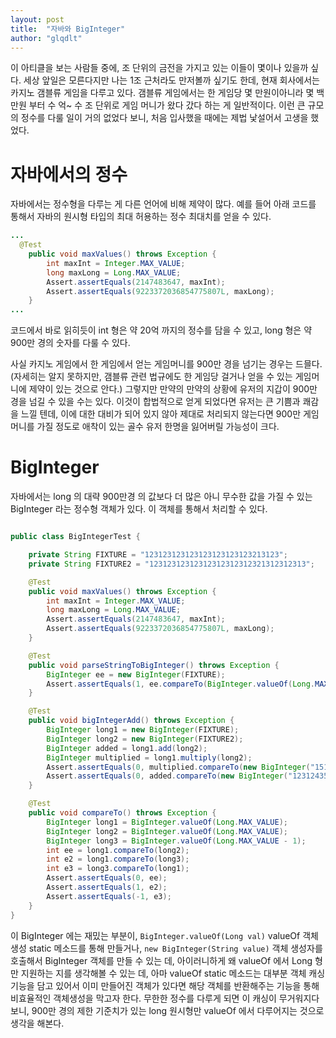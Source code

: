 ```yaml
---
layout: post
title:  "자바와 BigInteger"
author: "glqdlt"
---
```


이 아티클을 보는 사람들 중에, 조 단위의 금전을 가지고 있는 이들이 몇이나 있을까 싶다.
세상 앞일은 모른다지만 나는 1조 근처라도 만저볼까 싶기도 한데,
현재 회사에서는 카지노 갬블류 게임을 다루고 있다. 갬블류 게임에서는 한 게임당 몇 만원이아니라 몇 백만원 부터 수 억~ 수 조 단위로 게임 머니가 왔다 갔다 하는 게 일반적이다.
이런 큰 규모의 정수를 다룰 일이 거의 없었다 보니, 처음 입사했을 때에는 제법 낯설어서 고생을 했었다.

# 자바에서의 정수

자바에서는 정수형을 다루는 게 다른 언어에 비해 제약이 많다.
예를 들어 아래 코드를 통해서 자바의 원시형 타입의 최대 허용하는 정수 최대치를 얻을 수 있다.

```java
...
  @Test
    public void maxValues() throws Exception {
        int maxInt = Integer.MAX_VALUE;
        long maxLong = Long.MAX_VALUE;
        Assert.assertEquals(2147483647, maxInt);
        Assert.assertEquals(9223372036854775807L, maxLong);
    }
...

```
코드에서 바로 읽히듯이 int 형은 약 20억 까지의 정수를 담을 수 있고, long 형은 약 900만 경의 숫자를 다룰 수 있다.

사실 카지노 게임에서 한 게임에서 얻는 게임머니를 900만 경을 넘기는 경우는 드믈다. (자세히는 알지 못하지만, 갬블류 관련 법규에도 한 게임당 걸거나 얻을 수 있는 게임머니에 제약이 있는 것으로 안다.) 그렇지만 만약의 만약의 상황에 유저의 지갑이 900만 경을 넘길 수 있을 수는 있다. 이것이 합법적으로 얻게 되었다면 유저는 큰 기쁨과 쾌감을 느낄 텐데, 이에 대한 대비가 되어 있지 않아 제대로 처리되지 않는다면 900만 게임머니를 가질 정도로 애착이 있는 골수 유저 한명을 잃어버릴 가능성이 크다.

# BigInteger

자바에서는 long 의 대략 900만경 의 값보다 더 많은 아니 무수한 값을 가질 수 있는 BigInteger 라는 정수형 객체가 있다. 이 객체를 통해서 처리할 수 있다.

```java

public class BigIntegerTest {

    private String FIXTURE = "123123123123123123123123213123";
    private String FIXTURE2 = "12312312312312312312312321312312313";

    @Test
    public void maxValues() throws Exception {
        int maxInt = Integer.MAX_VALUE;
        long maxLong = Long.MAX_VALUE;
        Assert.assertEquals(2147483647, maxInt);
        Assert.assertEquals(9223372036854775807L, maxLong);
    }

    @Test
    public void parseStringToBigInteger() throws Exception {
        BigInteger ee = new BigInteger(FIXTURE);
        Assert.assertEquals(1, ee.compareTo(BigInteger.valueOf(Long.MAX_VALUE)));
    }

    @Test
    public void bigIntegerAdd() throws Exception {
        BigInteger long1 = new BigInteger(FIXTURE);
        BigInteger long2 = new BigInteger(FIXTURE2);
        BigInteger added = long1.add(long2);
        BigInteger multiplied = long1.multiply(long2);
        Assert.assertEquals(0, multiplied.compareTo(new BigInteger("1515930344759173588002419047460360445030616201788182957436083499")));
        Assert.assertEquals(0, added.compareTo(new BigInteger("12312435435435435435435444435525436")));
    }

    @Test
    public void compareTo() throws Exception {
        BigInteger long1 = BigInteger.valueOf(Long.MAX_VALUE);
        BigInteger long2 = BigInteger.valueOf(Long.MAX_VALUE);
        BigInteger long3 = BigInteger.valueOf(Long.MAX_VALUE - 1);
        int ee = long1.compareTo(long2);
        int e2 = long1.compareTo(long3);
        int e3 = long3.compareTo(long1);
        Assert.assertEquals(0, ee);
        Assert.assertEquals(1, e2);
        Assert.assertEquals(-1, e3);
    }
}

```

이 BigInteger 에는 재밌는 부분이, ```BigInteger.valueOf(Long val)``` valueOf 객체 생성 static 메소드를 통해 만들거나, ```new BigInteger(String value)``` 객체 생성자를 호출해서 BigInteger 객체를 만들 수 있는 데, 아이러니하게 왜 valueOf 에서 Long 형만 지원하는 지를 생각해볼 수 있는 데, 아마 valueOf static 메소드는 대부분 객체 캐싱 기능을 담고 있어서 이미 만들어진 객체가 있다면 해당 객체를 반환해주는 기능을 통해 비효율적인 객체생성을 막고자 한다. 무한한 정수를 다루게 되면 이 캐싱이 무거워지다보니, 900만 경의 제한 기준치가 있는 long 원시형만 valueOf 에서 다루어지는 것으로 생각을 해본다.